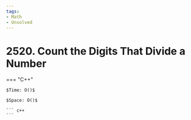 ```yaml
---
tags:
- Math
- Unsolved
---
```



# 2520. Count the Digits That Divide a Number

=== "C++"

    $Time: O()$

    $Space: O()$

    ``` c++
    ```